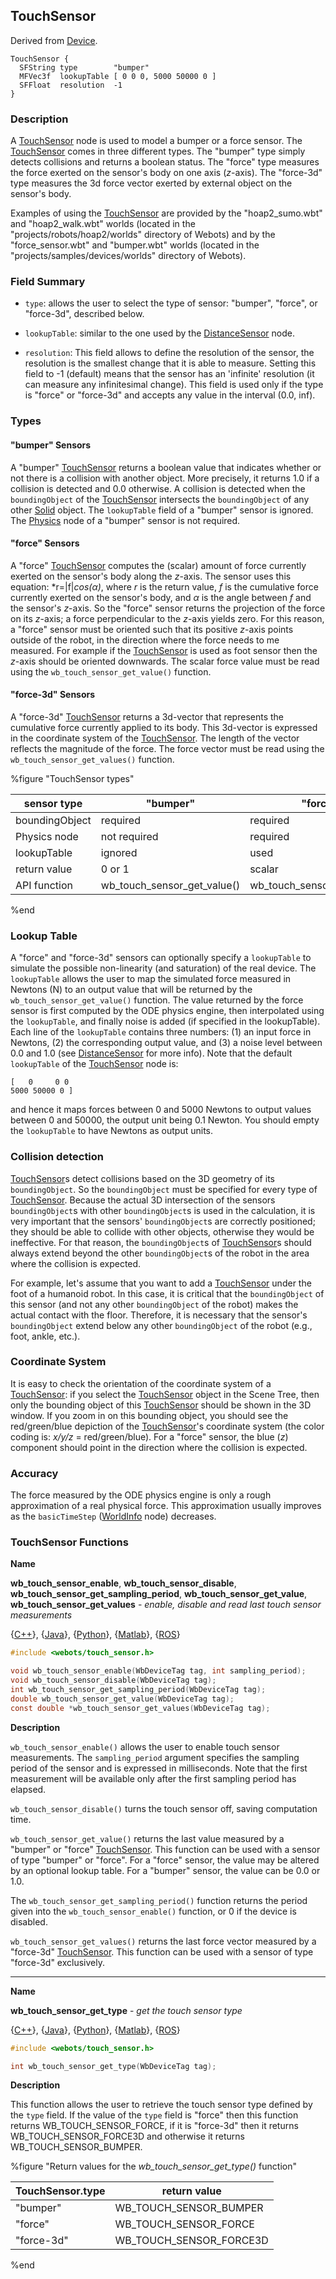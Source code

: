 ## TouchSensor

Derived from [Device](device.md).

```
TouchSensor {
  SFString type        "bumper"
  MFVec3f  lookupTable [ 0 0 0, 5000 50000 0 ]
  SFFloat  resolution  -1
}
```

### Description

A [TouchSensor](#touchsensor) node is used to model a bumper or a force sensor.
The [TouchSensor](#touchsensor) comes in three different types. The "bumper"
type simply detects collisions and returns a boolean status. The "force" type
measures the force exerted on the sensor's body on one axis (*z*-axis). The
"force-3d" type measures the 3d force vector exerted by external object on the
sensor's body.

Examples of using the [TouchSensor](#touchsensor) are provided by the
"hoap2\_sumo.wbt" and "hoap2\_walk.wbt" worlds (located in the
"projects/robots/hoap2/worlds" directory of Webots) and by the
"force\_sensor.wbt" and "bumper.wbt" worlds (located in the
"projects/samples/devices/worlds" directory of Webots).

### Field Summary

- `type`: allows the user to select the type of sensor: "bumper", "force", or
"force-3d", described below.

- `lookupTable`: similar to the one used by the
[DistanceSensor](distancesensor.md) node.

- `resolution`: This field allows to define the resolution of the sensor, the
resolution is the smallest change that it is able to measure. Setting this field
to -1 (default) means that the sensor has an 'infinite' resolution (it can
measure any infinitesimal change). This field is used only if the type is
"force" or "force-3d" and accepts any value in the interval (0.0, inf).

### Types

#### "bumper" Sensors

A "bumper" [TouchSensor](#touchsensor) returns a boolean value that indicates
whether or not there is a collision with another object. More precisely, it
returns 1.0 if a collision is detected and 0.0 otherwise. A collision is
detected when the `boundingObject` of the [TouchSensor](#touchsensor) intersects
the `boundingObject` of any other [Solid](solid.md) object. The `lookupTable`
field of a "bumper" sensor is ignored. The [Physics](physics.md) node of a
"bumper" sensor is not required.

#### "force" Sensors

A "force" [TouchSensor](#touchsensor) computes the (scalar) amount of force
currently exerted on the sensor's body along the *z*-axis. The sensor uses this
equation: *r=|f|*cos(α)*, where *r* is the return value, *f* is the cumulative
force currently exerted on the sensor's body, and *α* is the angle between *f*
and the sensor's *z*-axis. So the "force" sensor returns the projection of the
force on its *z*-axis; a force perpendicular to the *z*-axis yields zero. For
this reason, a "force" sensor must be oriented such that its positive *z*-axis
points outside of the robot, in the direction where the force needs to me
measured. For example if the [TouchSensor](#touchsensor) is used as foot sensor
then the *z*-axis should be oriented downwards. The scalar force value must be
read using the `wb_touch_sensor_get_value()` function.

#### "force-3d" Sensors

A "force-3d" [TouchSensor](#touchsensor) returns a 3d-vector that represents the
cumulative force currently applied to its body. This 3d-vector is expressed in
the coordinate system of the [TouchSensor](#touchsensor). The length of the
vector reflects the magnitude of the force. The force vector must be read using
the `wb_touch_sensor_get_values()` function.

%figure "TouchSensor types"

| sensor type    | "bumper"                        | "force"                         | "force-3d"                       |
| -------------- | ------------------------------- | ------------------------------- | -------------------------------- |
| boundingObject | required                        | required                        | required                         |
| Physics node   | not required                    | required                        | required                         |
| lookupTable    | ignored                         | used                            | used                             |
| return value   | 0 or 1                          | scalar                          | vector                           |
| API function   | wb\_touch\_sensor\_get\_value() | wb\_touch\_sensor\_get\_value() | wb\_touch\_sensor\_get\_values() |

%end

### Lookup Table

A "force" and "force-3d" sensors can optionally specify a `lookupTable` to
simulate the possible non-linearity (and saturation) of the real device. The
`lookupTable` allows the user to map the simulated force measured in Newtons (N)
to an output value that will be returned by the `wb_touch_sensor_get_value()`
function. The value returned by the force sensor is first computed by the ODE
physics engine, then interpolated using the `lookupTable`, and finally noise is
added (if specified in the lookupTable). Each line of the `lookupTable` contains
three numbers: (1) an input force in Newtons, (2) the corresponding output
value, and (3) a noise level between 0.0 and 1.0 (see
[DistanceSensor](distancesensor.md) for more info). Note that the default
`lookupTable` of the [TouchSensor](#touchsensor) node is:

```
[   0     0 0
5000 50000 0 ]
```

and hence it maps forces between 0 and 5000 Newtons to output values between 0
and 50000, the output unit being 0.1 Newton. You should empty the `lookupTable`
to have Newtons as output units.

### Collision detection

[TouchSensor](#touchsensor)s detect collisions based on the 3D geometry of its
`boundingObject`. So the `boundingObject` must be specified for every type of
[TouchSensor](#touchsensor). Because the actual 3D intersection of the sensors
`boundingObject`s with other `boundingObject`s is used in the calculation, it is
very important that the sensors' `boundingObject`s are correctly positioned;
they should be able to collide with other objects, otherwise they would be
ineffective. For that reason, the `boundingObject`s of
[TouchSensor](#touchsensor)s should always extend beyond the other
`boundingObject`s of the robot in the area where the collision is expected.

For example, let's assume that you want to add a [TouchSensor](#touchsensor)
under the foot of a humanoid robot. In this case, it is critical that the
`boundingObject` of this sensor (and not any other `boundingObject` of the
robot) makes the actual contact with the floor. Therefore, it is necessary that
the sensor's `boundingObject` extend below any other `boundingObject` of the
robot (e.g., foot, ankle, etc.).

### Coordinate System

It is easy to check the orientation of the coordinate system of a
[TouchSensor](#touchsensor): if you select the [TouchSensor](#touchsensor)
object in the Scene Tree, then only the bounding object of this
[TouchSensor](#touchsensor) should be shown in the 3D window. If you zoom in on
this bounding object, you should see the red/green/blue depiction of the
[TouchSensor](#touchsensor)'s coordinate system (the color coding is: *x/y/z* =
red/green/blue). For a "force" sensor, the blue (*z*) component should point in
the direction where the collision is expected.

### Accuracy

The force measured by the ODE physics engine is only a rough approximation of a
real physical force. This approximation usually improves as the `basicTimeStep`
([WorldInfo](worldinfo.md) node) decreases.

### TouchSensor Functions

**Name**

**wb\_touch\_sensor\_enable**, **wb\_touch\_sensor\_disable**, **wb\_touch\_sensor\_get\_sampling\_period**, **wb\_touch\_sensor\_get\_value**, **wb\_touch\_sensor\_get\_values** - *enable, disable and read last touch sensor measurements*

{[C++](cpp-api.md#cpp_touch_sensor)}, {[Java](java-api.md#java_touch_sensor)}, {[Python](python-api.md#python_touch_sensor)}, {[Matlab](matlab-api.md#matlab_touch_sensor)}, {[ROS](ros-api.md)}

```c
#include <webots/touch_sensor.h>

void wb_touch_sensor_enable(WbDeviceTag tag, int sampling_period);
void wb_touch_sensor_disable(WbDeviceTag tag);
int wb_touch_sensor_get_sampling_period(WbDeviceTag tag);
double wb_touch_sensor_get_value(WbDeviceTag tag);
const double *wb_touch_sensor_get_values(WbDeviceTag tag);
```

**Description**

`wb_touch_sensor_enable()` allows the user to enable touch sensor measurements.
The `sampling_period` argument specifies the sampling period of the sensor and is expressed in milliseconds.
Note that the first measurement will be available only after the first sampling period has elapsed.

`wb_touch_sensor_disable()` turns the touch sensor off, saving computation time.

`wb_touch_sensor_get_value()` returns the last value measured by a "bumper" or
"force" [TouchSensor](#touchsensor). This function can be used with a sensor of
type "bumper" or "force". For a "force" sensor, the value may be altered by an
optional lookup table. For a "bumper" sensor, the value can be 0.0 or 1.0.

The `wb_touch_sensor_get_sampling_period()` function returns the period given
into the `wb_touch_sensor_enable()` function, or 0 if the device is disabled.

`wb_touch_sensor_get_values()` returns the last force vector measured by a
"force-3d" [TouchSensor](#touchsensor). This function can be used with a sensor
of type "force-3d" exclusively.

---

**Name**

**wb\_touch\_sensor\_get\_type** - *get the touch sensor type*

{[C++](cpp-api.md#cpp_touch_sensor)}, {[Java](java-api.md#java_touch_sensor)}, {[Python](python-api.md#python_touch_sensor)}, {[Matlab](matlab-api.md#matlab_touch_sensor)}, {[ROS](ros-api.md)}

```c
#include <webots/touch_sensor.h>

int wb_touch_sensor_get_type(WbDeviceTag tag);
```

**Description**

This function allows the user to retrieve the touch sensor type defined by the
`type` field. If the value of the `type` field is "force" then this function
returns WB\_TOUCH\_SENSOR\_FORCE, if it is "force-3d" then it returns
WB\_TOUCH\_SENSOR\_FORCE3D and otherwise it returns WB\_TOUCH\_SENSOR\_BUMPER.

%figure "Return values for the *wb_touch_sensor_get_type()* function"

| TouchSensor.type | return value               |
| ---------------- | -------------------------- |
| "bumper"         | WB\_TOUCH\_SENSOR\_BUMPER  |
| "force"          | WB\_TOUCH\_SENSOR\_FORCE   |
| "force-3d"       | WB\_TOUCH\_SENSOR\_FORCE3D |

%end
